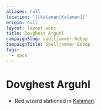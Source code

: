 ```yaml
---
aliases: null
location: '[[kalaman|Kalaman]]'
origin: null
layout: layout.webc
title: Dovghest Arguhl
campaignSlug: spelljammer-bebop
campaignTitle: Spelljammer Bebop
tags:
  - npcs
---
```

# Dovghest Arguhl

- Red wizard stationed in [Kalaman](kalaman.md).
